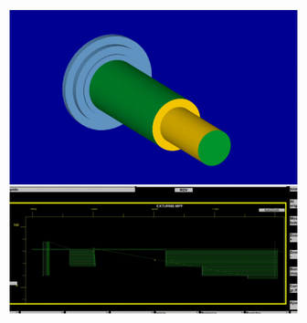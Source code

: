 ![](../../../Media/Sebastian/T_Pieza_1/Torno___Pieza_1.gif)
![](../../../Media/Sebastian/T_Pieza_1/Quick___Pieza_1.gif)
